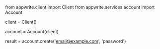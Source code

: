 from appwrite.client import Client
from appwrite.services.account import Account

client = Client()

account = Account(client)

result = account.create('email@example.com', 'password')
